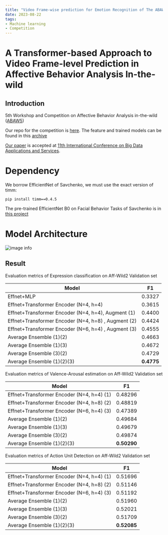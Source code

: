 ```yaml
---
title: "Video Frame-wise prediction for Emotion Recognition of The ABAW 5th Competition"
date: 2023-08-22
tags:
- Machine learning
- Competition
---
```


# A Transformer-based Approach to Video Frame-level Prediction in Affective Behavior Analysis In-the-wild

## Introduction

5th Workshop and Competition on Affective Behavior Analysis in-the-wild ([ABAW5](https://ibug.doc.ic.ac.uk/resources/cvpr-2023-5th-abaw/))

Our repo for the competition is [here](https://github.com/khanhnd185/ABAW5). The feature and trained models can be found in this [archive](https://ejnu-my.sharepoint.com/:f:/g/personal/nguyendangkhanh_jnu_ac_kr/EkrSGxjTG4JGvv49tw5vFngB_Kf5ia4TnsgblfJmLbt-9A?e=bb1nI8)

[Our paper](https://arxiv.org/abs/2303.09293) is accepted at [11th International Conference on Big Data Applications and Services](http://www.kbigdata.or.kr/bigdas2023/index.html).

# Dependency

We borrow EfficientNet of Savchenko, we must use the exact version of timm:
```
pip install timm==0.4.5
```

The pre-trained EfficientNet B0 on  Facial Behavior Tasks of Savchenko is in [this project](https://github.com/HSE-asavchenko/face-emotion-recognition)

# Model Architecture

![image info](./arc.png)

## Result

Evaluation metrics of Expression classification on Aff-Wild2 Validation set

| Model | F1 |
| --- | --- |
| Effnet+MLP | 0.3327 |
| Effnet+Transformer Encoder (N=4, h=4) | 0.3615 |
| Effnet+Transformer Encoder (N=4, h=4), Augment (1) | 0.4400 |
| Effnet+Transformer Encoder (N=4, h=8) , Augment (2) | 0.4424 |
| Effnet+Transformer Encoder (N=6, h=4) , Augment (3) | 0.4555 |
| Average Ensemble (1)(2) | 0.4663 |
| Average Ensemble (1)(3) | 0.4672 |
| Average Ensemble (3)(2) | 0.4729 |
| Average Ensemble (1)(2)(3) | **0.4775** |


Evaluation metrics of Valence-Arousal estimation on Aff-Wild2 Validation set

| Model | F1 |
| --- | --- |
| Effnet+Transformer Encoder (N=4, h=4) (1) | 0.48296 |
| Effnet+Transformer Encoder (N=4, h=8) (2) | 0.48819 |
| Effnet+Transformer Encoder (N=6, h=4) (3) | 0.47389 |
| Average Ensemble (1)(2) | 0.49684 |
| Average Ensemble (1)(3) | 0.49679 |
| Average Ensemble (3)(2) | 0.49874 |
| Average Ensemble (1)(2)(3) | **0.50290** |

Evaluation metrics of Action Unit Detection on Aff-Wild2 Validation set

| Model | F1 |
| --- | --- |
| Effnet+Transformer Encoder (N=4, h=4) (1) | 0.51696 |
| Effnet+Transformer Encoder (N=4, h=8) (2) | 0.51146 |
| Effnet+Transformer Encoder (N=6, h=4) (3) | 0.51192 |
| Average Ensemble (1)(2) | 0.51960 |
| Average Ensemble (1)(3) | 0.52021 |
| Average Ensemble (3)(2) | 0.51709 |
| Average Ensemble (1)(2)(3) | **0.52085** |


